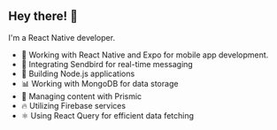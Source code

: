 <!--
**campanagerald/campanagerald** is a ✨ _special_ ✨ repository because its `README.md` (this file) appears on your GitHub profile.

Here are some ideas to get you started:

# ![Your Repository's Stats](https://github-readme-stats.vercel.app/api/top-langs/?username=coyksdev&theme=blue-green)
# ![Your Repository's Stats](https://github-readme-stats.vercel.app/api?username=coyksdev&show_icons=true)

-->

## Hey there! 👋

I'm a React Native developer.

- 📱 Working with React Native and Expo for mobile app development.
- 📡 Integrating Sendbird for real-time messaging
- 🚀 Building Node.js applications
- 📊 Working with MongoDB for data storage
- 📝 Managing content with Prismic
- 🔥 Utilizing Firebase services
- ⚛️ Using React Query for efficient data fetching
